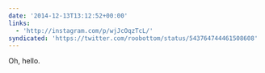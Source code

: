 ```yaml
---
date: '2014-12-13T13:12:52+00:00'
links:
  - 'http://instagram.com/p/wjJcOqzTcL/'
syndicated: 'https://twitter.com/roobottom/status/543764744461508608'
---
```

Oh, hello. 
